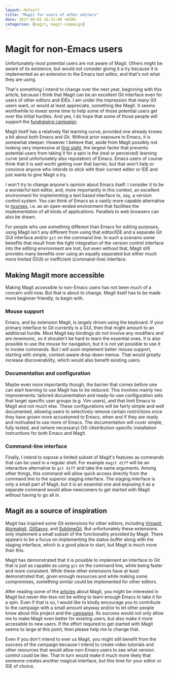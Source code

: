 ```yaml
---
layout: default
title: "Magit for users of other editors"
date: 2017-09-01 16:32:00 +0200
categories: [magit, magit-campaign]
---
```


[a-visual]:     /2017/09/01/magit-walk-through#start
[articles]:     /2017/09/01/campaign-articles#start
[campaign]:     https://www.kickstarter.com/projects/1681258897/its-magit-the-magical-git-client?ref=a4ifug
[ncurses]:      https://en.wikipedia.org/wiki/Ncurses

[Atomatigit]:   https://github.com/diiq/atomatigit#atomatigit
[GitSavvy]:     https://github.com/divmain/GitSavvy#gitsavvy
[SublimeGit]:   https://sublimegit.readthedocs.io
[Vimagit]:      https://github.com/jreybert/vimagit#vimagit

# Magit for non-Emacs users

Unfortunately most potential users are not aware of Magit.  Others
might be aware of its existence, but would not consider giving it
a try because it is implemented as an extension to the Emacs text
editor, and that's not what they are using.

That's something I intend to change over the next year, beginning with
this article, because I think that Magit can be an excellent Git
interface even for users of other editors and IDEs.  I am under the
impression that many Git users want, or would at least appreciate,
something like Magit.  It seems worthwhile to invest some time to help
some of those potential users get over the initial hurdles.  And yes,
I do hope that some of those people will support the
[fundraising campaign][campaign].

Magit itself has a relatively flat learning curve, provided one
already knows a bit about both Emacs and Git.  Without prior exposure
to Emacs, it is somewhat steeper.  However I believe that, aside from
Magit possibly not looking very impressive at [first sight][a-visual],
the largest factor that prevents potential users from taking it for a
spin is the (real or perceived) learning curve (and unfortunately also
reputation) of Emacs.  Emacs users of course think that it is well
worth getting over that barrier, but that won't help or convince
anyone who intends to stick with their current editor or IDE and just
wants to give Magit a try.

I won't try to change anyone's opinion about Emacs itself.  I consider
it to be a wonderful text editor, and, more importantly in this
context, an excellent environment for implementing a text based
interface to, say, a version control system.  You can think of Emacs
as a vastly more capable alternative to [ncurses], i.e. as an
open-ended environment that facilities the implementation of all kinds
of applications.  Parallels to web browsers can also be drawn.

For people who use something different than Emacs for editing
purposes, using Magit isn't any different from using that editor/IDE
and a separate Git GUI interface and/or `git` on the command line.  In
such a scenario some benefits that result from the tight integration
of the version control interface into the editing environment are
lost, but even without that, Magit still provides many benefits over
using an equally separated but either much more limited (GUI) or
inefficient (command-line) interface.

## Making Magit more accessible

Making Magit accessible to non-Emacs users has not been much of a
concern until now.  But that is about to change.  Magit itself has to
be made more beginner friendly, to begin with.

### Mouse support

Emacs, and by extension Magit, is largely driven using the keyboard.
If your primary interface to Git currently is a GUI, then that might
amount to an additional hurdle.  Most Magit key bindings do not
involve any modifiers and are mnemonic, so it shouldn't be hard to
learn the essential ones.  It is also possible to use the mouse for
navigation, but it is not yet possible to use it to invoke commands.
But I will soon implement better mouse support, starting with simple,
context-aware drop-down menus.  That would greatly increase
discoverability, which would also benefit existing users.

### Documentation and configuration

Maybe even more importantly though, the barrier that comes before one
can start learning to use Magit has to be reduced.  This involves
mainly two improvements: tailored documentation and ready-to-use
configuration sets that target specific user groups (e.g. Vim users),
and that limit Emacs to Magit and not much else.  These configurations
will be fairly simple and well documented, allowing users to
selectively remove certain restrictions once they have grown more
accustomed to Emacs, when and if they are ready and motivated to use
more of Emacs.  The documentation will cover simple, fully tested, and
(where necessary) OS-/distribution-specific installation instructions
for both Emacs and Magit.

### Command-line interface

Finally, I intend to expose a limited subset of Magit's features as
commands that can be used in a regular shell.  For example `magit
diff` will be an interactive alternative to `git diff` and take the
same arguments.  Among other things, this command will allow quick
access directly from the command line to the superior staging
interface.  The staging interface is only a small part of Magit, but
it is an essential one and exposing it as a separate command would
allow newcomers to get started with Magit without having to go all in.

## Magit as a source of inspiration

Magit has inspired some Git extensions for other editors, including
[Vimagit], [Atomatigit], [GitSavvy], and [SublimeGit].  But
unfortunately these extensions only implement a small subset of the
functionality provided by Magit.  There appears to be a focus on
implementing the status buffer along with the staging interface, which
is a good place to start, but Magit is much more than this.

Magit has demonstrated that it is possible to implement an interface
to Git that is just as capable as using `git` on the command line,
while being faster and more consistent.  While these other extensions
have at least demonstrated that, given enough resources and while
making some compromises, something similar could be implemented for
other editors.

After reading some of the [articles] about Magit, you might be
interested in Magit but never-the-less not be willing to learn enough
Emacs to take it for a spin.  Even if that is so, I would like to
kindly encourage you to contribute to the campaign with a small amount
anyway and/or to let other people know about this project and the
[campaign].  Its success would not only allow me to make Magit even
better for existing users, but also make it more accessible to new
users.  If the effort required to get started with Magit seems to
large at this point, then please help me to change that.

Even if you don't intend to ever us Magit, you might still benefit
from the success of the campaign because I intend to create video
tutorials and other resources that would allow non-Emacs users to see
what version control could be like. That in turn would make it much
more likely that someone creates another magical interface, but this
time for your editor or IDE of choice.
